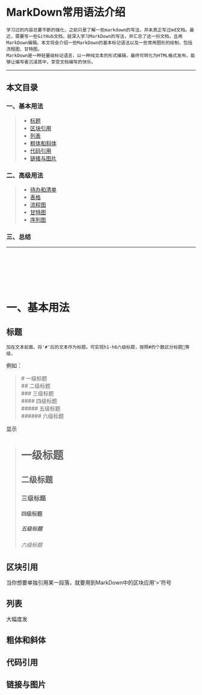# MarkDown常用语法介绍
	学习过的内容总要不断的强化，之前只是了解一些markdown的写法，并未真正写过md文档。最近，需要写一些GitHub文档，就深入学习MarkDown的写法，并汇总了这一份文档，且用MarkDown编辑。本文将会介绍一些MarkDown的基本标记语法以及一些常用图形的绘制，包括流程图、甘特图。
	MarkDown是一种轻量级标记语言，以一种纯文本的形式编辑，最终可转化为HTML格式发布，能够让编写者沉浸其中，享受文档编写的快乐。
----
## 本文目录
### 一、基本用法
> * [标题](##标题)
> * [区块引用](##区块引用)
> * [列表](##列表)
> * [粗体和斜体](##粗体和斜体)
> * [代码引用](##代码引用)
> * [链接与图片](##链接与图片)
### 二、高级用法
> * [待办和清单](##待办和清单)
> * [表格](##表格)
> * [流程图](##流程图)
> * [甘特图](##甘特图)
> * [序列图](##序列图)
### 三、总结
----
<br>
<br>
<br>
<br>
<br>

# 一、基本用法

## 标题
	加在文本前面，将'#'后的文本作为标题。可实现h1-h6六级标题，按照#的个数区分标题等级，
例如：
>	\# 一级标题 <br>
>	\## 二级标题 <br>
>	\### 三级标题<br>
>	\#### 四级标题<br>
>	\##### 五级标题<br>
>	\###### 六级标题<br>

显示
>	# 一级标题
>	## 二级标题
>	### 三级标题
>	#### 四级标题
>	##### 五级标题
>	###### 六级标题

## 区块引用
  当你想要单独引用某一段落，就要用到MarkDown中的区块应用'>'符号
## 列表
大幅度发
## 粗体和斜体

## 代码引用

## 链接与图片

	
	
